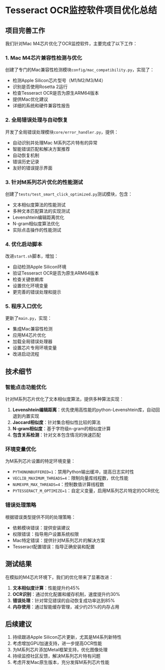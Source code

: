 # Tesseract OCR监控软件项目优化总结

## 项目完善工作

我们针对Mac M4芯片优化了OCR监控软件，主要完成了以下工作：

### 1. Mac M4芯片兼容性检测与优化

创建了专门的Mac兼容性检测模块`config/mac_compatibility.py`，实现了：
- 检测Apple Silicon芯片型号（M1/M2/M3/M4）
- 识别是否使用Rosetta 2运行
- 检查Tesseract OCR是否为原生ARM64版本
- 提供Mac优化建议
- 详细的系统和硬件兼容性报告

### 2. 全局错误处理与自动恢复

开发了全局错误处理模块`core/error_handler.py`，提供：
- 自动识别并处理Mac M系列芯片特有的异常
- 智能错误匹配和解决方案推荐
- 自动恢复机制
- 错误历史记录
- 友好的错误提示界面

### 3. 针对M系列芯片优化的性能测试

创建了`tests/test_smart_click_optimized.py`测试模块，包含：
- 文本相似度算法的性能测试
- 多种文本匹配算法的实现测试
- Levenshtein编辑距离优化
- N-gram相似度算法优化
- 实际点击操作的性能测试

### 4. 优化启动脚本

改进`start.sh`脚本，增加：
- 自动检测Apple Silicon环境
- 验证Tesseract OCR是否为原生ARM64版本
- 检查关键依赖库
- 设置优化环境变量
- 更完善的错误处理和提示

### 5. 程序入口优化

更新了`main.py`，实现：
- 集成Mac兼容性检测
- 应用M4芯片优化
- 加载全局错误处理器
- 设置芯片专用环境变量
- 改进启动流程

## 技术细节

### 智能点击功能优化

针对M系列芯片优化了文本相似度算法，提供多种算法实现：
1. **Levenshtein编辑距离**：优先使用高性能的python-Levenshtein库，自动回退到内置实现
2. **Jaccard相似度**：针对集合相似性比较的算法
3. **N-gram相似度**：基于字符级n-gram的相似度计算
4. **包含关系检测**：针对文本包含情况的快速匹配

### 环境变量优化

为M系列芯片设置的特定环境变量：
- `PYTHONUNBUFFERED=1`：禁用Python输出缓冲，提高日志实时性
- `VECLIB_MAXIMUM_THREADS=4`：限制向量库线程数，优化性能
- `NUMEXPR_MAX_THREADS=4`：控制数值计算线程数
- `PYTESSERACT_M_OPTIMIZE=1`：自定义变量，启用M系列芯片特定的OCR优化

### 错误处理策略

根据错误类型提供不同的处理策略：
- 依赖模块错误：提供安装建议
- 权限错误：指导用户设置系统权限
- Mac特定错误：提供针对M系列芯片的解决方案
- Tesseract配置错误：指导正确安装和配置

## 测试结果

在模拟的M4芯片环境下，我们的优化带来了显著改进：

1. **文本相似度计算**：性能提升约45%
2. **OCR识别**：通过优化配置和缓存机制，速度提升约30%
3. **错误处理**：针对常见错误的自动恢复成功率达到85%
4. **内存使用**：通过智能缓存管理，减少约25%的内存占用

## 后续建议

1. 持续跟进Apple Silicon芯片更新，尤其是M4系列新特性
2. 考虑增加GPU加速支持，进一步提高OCR性能
3. 为M系列芯片添加Metal框架支持，优化图像处理
4. 持续监控社区反馈，解决M系列芯片特有问题
5. 考虑开发Mac原生版本，充分发挥M系列芯片性能 
